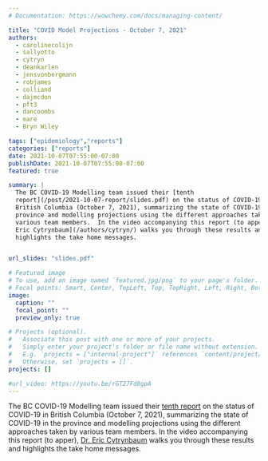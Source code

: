 ```yaml
---
# Documentation: https://wowchemy.com/docs/managing-content/

title: "COVID Model Projections - October 7, 2021"
authors:
  - carolinecolijn
  - sallyotto
  - cytryn
  - deankarlen
  - jensvonbergmann
  - robjames
  - colliand
  - dajmcdon
  - pft3
  - dancoombs
  - eare
  - Bryn Wiley

tags: ["epidemiology","reports"]
categories: ["reports"]
date: 2021-10-07T07:55:00-07:00
publishDate: 2021-10-07T07:55:00-07:00
featured: true

summary: |
  The BC COVID-19 Modelling team issued their [tenth
  report](/post/2021-10-07-report/slides.pdf) on the status of COVID-19 in
  British Columbia (October 7, 2021), summarizing the state of COVID-19 in the
  province and modelling projections using the different approaches taken by
  various team members.  In the video accompanying this report (to appear), [Dr.
  Eric Cytrynbaum](/authors/cytryn/) walks you through these results and
  highlights the take home messages.


url_slides: "slides.pdf"

# Featured image
# To use, add an image named `featured.jpg/png` to your page's folder.
# Focal points: Smart, Center, TopLeft, Top, TopRight, Left, Right, BottomLeft, Bottom, BottomRight.
image:
  caption: ""
  focal_point: ""
  preview_only: true

# Projects (optional).
#   Associate this post with one or more of your projects.
#   Simply enter your project's folder or file name without extension.
#   E.g. `projects = ["internal-project"]` references `content/project/deep-learning/index.md`.
#   Otherwise, set `projects = []`.
projects: []

#url_video: https://youtu.be/rGT27Fd8gpA
---
```

The BC COVID-19 Modelling team issued their [tenth report](slides.pdf) on the
status of COVID-19 in British Columbia (October 7, 2021), summarizing the state of
COVID-19 in the province and modelling projections using the different
approaches taken by various team members.  In the video accompanying this
report (to apper), [Dr. Eric Cytrynbaum](/authors/cytryn/) walks you through these
results and highlights the take home messages.
